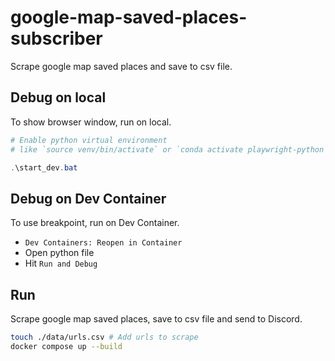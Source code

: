 # google-map-saved-places-subscriber

Scrape google map saved places and save to csv file.

## Debug on local

To show browser window, run on local.

```powershell
# Enable python virtual environment
# like `source venv/bin/activate` or `conda activate playwright-python`
```

```powershell
.\start_dev.bat
```

## Debug on Dev Container

To use breakpoint, run on Dev Container.

- `Dev Containers: Reopen in Container`
- Open python file
- Hit `Run and Debug`

## Run

Scrape google map saved places, save to csv file and send to Discord.

```bash
touch ./data/urls.csv # Add urls to scrape
docker compose up --build
```
